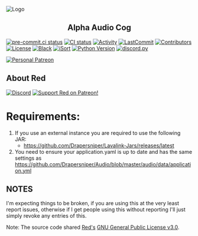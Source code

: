 ![Logo](https://imgur.com/pY1WUFX.png)

<h2 align="center">Alpha Audio Cog</h2>

[![pre-commit.ci status](https://results.pre-commit.ci/badge/github/Drapersniper/Audio/master.svg)](https://results.pre-commit.ci/latest/github/Drapersniper/Audio/master)
[![CI status](https://github.com/Drapersniper/Audio/actions/workflows/main.yml/badge.svg)](https://github.com/Drapersniper/Audio/actions/workflows/main.yml)
[![Activity](https://img.shields.io/github/commit-activity/m/Drapersniper/Audio?logo=GitHub&style=plastict&labelColor=292f35&logoColor=878f96&color=32c754)](https://github.com/Drapersniper/Audio/pulse)
[![LastCommit](https://img.shields.io/github/last-commit/Drapersniper/Audio?logo=Github&labelColor=292f35&logoColor=878f96&color=32c754)](https://github.com/Drapersniper/Audio/commits/master)
[![Contributors](https://img.shields.io/github/contributors/Drapersniper/Audio.svg?labelColor=292f35&logo=GitHub&logoColor=878f96&color=32c754)](https://github.com/Drapersniper/Audio/graphs/contributors)
[![License](https://img.shields.io/badge/License-GPLv3-blue.svg?labelColor=292f35&color=32c754)](https://github.com/Cog-Creators/Red-DiscordBot/blob/V3/develop/LICENSE)
[![Black](https://img.shields.io/badge/code%20style-black-000000.svg?labelColor=292f35&logo=python&logoColor=878f96&color=32c754)](https://github.com/psf/black)
[![iSort](https://img.shields.io/badge/%20imports-isort-%231674b1?style=flat&labelColor=292f35&logo=python&logoColor=878f96&color=32c754)](https://pycqa.github.io/isort)
[![Python Version](https://img.shields.io/pypi/pyversions/Red-Discordbot?labelColor=292f35&logo=python&logoColor=878f96&color=32c754)](https://www.python.org/downloads/)
[![discord.py](https://img.shields.io/badge/discord-py-blue.svg?labelColor=292f35&logo=python&logoColor=878f96&color=32c754)](https://github.com/Rapptz/discord.py/)

[![Personal Patreon](https://img.shields.io/badge/Support-Me!-black.svg?labelColor=292f35)](https://www.patreon.com/drapersniper)

<h2 align="left">About Red</h2>

[![Discord](https://img.shields.io/discord/133049272517001216?color=7289da&label=Red%20Discord&logo=Discord&style=plastic&labelColor=292f35&logoColor=878f96)](https://discord.gg/red)
[![Support Red on Patreon!](https://img.shields.io/badge/Support-Red!-red.svg?labelColor=292f35)](https://www.patreon.com/Red_Devs)

# Requirements:
1. If you use an external instance you are required to use the following JAR:
    - <https://github.com/Drapersniper/Lavalink-Jars/releases/latest>
2. You need to ensure your application.yaml is up to date and has the same settings as <https://github.com/Drapersniper/Audio/blob/master/audio/data/application.yml>



## NOTES

I'm expecting things to be broken, if you are using this at the very least report issues, otherwise if I get people using this without reporting I'll just simply revoke any entries of this.


Note: The source code shared [Red's](https://github.com/Cog-Creators/Red-DiscordBot) [GNU General Public License v3.0](https://github.com/Cog-Creators/Red-DiscordBot/blob/V3/develop/LICENSE).
